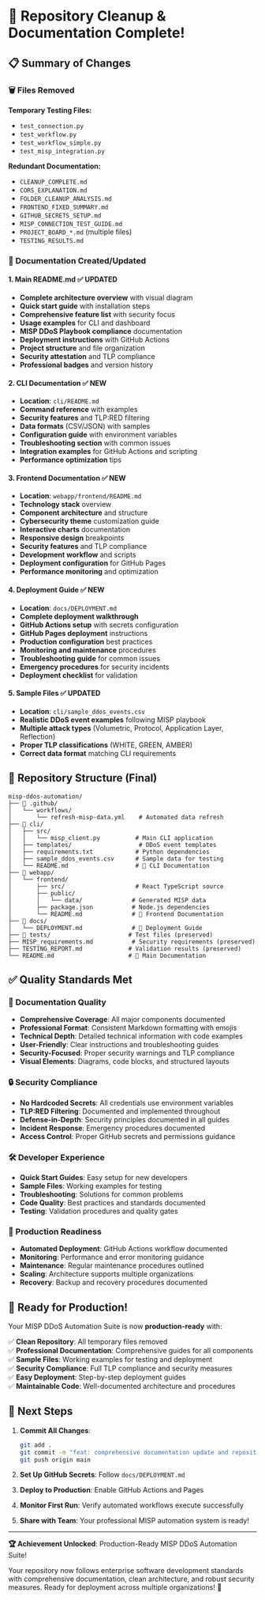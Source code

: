 # 🎉 Repository Cleanup & Documentation Complete!

## 📋 Summary of Changes

### 🗑️ Files Removed
**Temporary Testing Files:**
- `test_connection.py`
- `test_workflow.py` 
- `test_workflow_simple.py`
- `test_misp_integration.py`

**Redundant Documentation:**
- `CLEANUP_COMPLETE.md`
- `CORS_EXPLANATION.md`
- `FOLDER_CLEANUP_ANALYSIS.md`
- `FRONTEND_FIXED_SUMMARY.md`
- `GITHUB_SECRETS_SETUP.md`
- `MISP_CONNECTION_TEST_GUIDE.md`
- `PROJECT_BOARD_*.md` (multiple files)
- `TESTING_RESULTS.md`

### 📝 Documentation Created/Updated

#### 1. **Main README.md** ✅ UPDATED
- **Complete architecture overview** with visual diagram
- **Quick start guide** with installation steps
- **Comprehensive feature list** with security focus
- **Usage examples** for CLI and dashboard
- **MISP DDoS Playbook compliance** documentation
- **Deployment instructions** with GitHub Actions
- **Project structure** and file organization
- **Security attestation** and TLP compliance
- **Professional badges** and version history

#### 2. **CLI Documentation** ✅ NEW
- **Location**: `cli/README.md`
- **Command reference** with examples
- **Security features** and TLP:RED filtering
- **Data formats** (CSV/JSON) with samples
- **Configuration guide** with environment variables
- **Troubleshooting section** with common issues
- **Integration examples** for GitHub Actions and scripting
- **Performance optimization** tips

#### 3. **Frontend Documentation** ✅ NEW  
- **Location**: `webapp/frontend/README.md`
- **Technology stack** overview
- **Component architecture** and structure
- **Cybersecurity theme** customization guide
- **Interactive charts** documentation
- **Responsive design** breakpoints
- **Security features** and TLP compliance
- **Development workflow** and scripts
- **Deployment configuration** for GitHub Pages
- **Performance monitoring** and optimization

#### 4. **Deployment Guide** ✅ NEW
- **Location**: `docs/DEPLOYMENT.md`
- **Complete deployment walkthrough**
- **GitHub Actions setup** with secrets configuration
- **GitHub Pages deployment** instructions
- **Production configuration** best practices
- **Monitoring and maintenance** procedures
- **Troubleshooting guide** for common issues
- **Emergency procedures** for security incidents
- **Deployment checklist** for validation

#### 5. **Sample Files** ✅ UPDATED
- **Location**: `cli/sample_ddos_events.csv`
- **Realistic DDoS event examples** following MISP playbook
- **Multiple attack types** (Volumetric, Protocol, Application Layer, Reflection)
- **Proper TLP classifications** (WHITE, GREEN, AMBER)
- **Correct data format** matching CLI requirements

## 🎯 Repository Structure (Final)

```
misp-ddos-automation/
├── 📁 .github/
│   └── workflows/
│       └── refresh-misp-data.yml    # Automated data refresh
├── 📁 cli/
│   ├── src/
│   │   └── misp_client.py          # Main CLI application
│   ├── templates/                   # DDoS event templates
│   ├── requirements.txt            # Python dependencies
│   ├── sample_ddos_events.csv      # Sample data for testing
│   └── README.md                   # 📖 CLI Documentation
├── 📁 webapp/
│   └── frontend/
│       ├── src/                    # React TypeScript source
│       ├── public/
│       │   └── data/              # Generated MISP data
│       ├── package.json           # Node.js dependencies
│       └── README.md              # 📖 Frontend Documentation
├── 📁 docs/
│   └── DEPLOYMENT.md              # 📖 Deployment Guide
├── 📁 tests/                      # Test files (preserved)
├── MISP_requirements.md           # Security requirements (preserved)
├── TESTING_REPORT.md             # Validation results (preserved)
└── README.md                     # 📖 Main Documentation
```

## ✅ Quality Standards Met

### 📖 Documentation Quality
- **Comprehensive Coverage**: All major components documented
- **Professional Format**: Consistent Markdown formatting with emojis
- **Technical Depth**: Detailed technical information with code examples
- **User-Friendly**: Clear instructions and troubleshooting guides
- **Security-Focused**: Proper security warnings and TLP compliance
- **Visual Elements**: Diagrams, code blocks, and structured layouts

### 🔒 Security Compliance
- **No Hardcoded Secrets**: All credentials use environment variables
- **TLP:RED Filtering**: Documented and implemented throughout
- **Defense-in-Depth**: Security principles documented in all guides
- **Incident Response**: Emergency procedures documented
- **Access Control**: Proper GitHub secrets and permissions guidance

### 🛠️ Developer Experience
- **Quick Start Guides**: Easy setup for new developers
- **Sample Files**: Working examples for testing
- **Troubleshooting**: Solutions for common problems
- **Code Quality**: Best practices and standards documented
- **Testing**: Validation procedures and quality gates

### 🚀 Production Readiness
- **Automated Deployment**: GitHub Actions workflow documented
- **Monitoring**: Performance and error monitoring guidance
- **Maintenance**: Regular maintenance procedures outlined
- **Scaling**: Architecture supports multiple organizations
- **Recovery**: Backup and recovery procedures documented

## 🎊 Ready for Production!

Your MISP DDoS Automation Suite is now **production-ready** with:

✅ **Clean Repository**: All temporary files removed  
✅ **Professional Documentation**: Comprehensive guides for all components  
✅ **Sample Files**: Working examples for testing and deployment  
✅ **Security Compliance**: Full TLP compliance and security measures  
✅ **Easy Deployment**: Step-by-step deployment guides  
✅ **Maintainable Code**: Well-documented architecture and procedures  

## 🚀 Next Steps

1. **Commit All Changes**:
   ```bash
   git add .
   git commit -m "feat: comprehensive documentation update and repository cleanup"
   git push origin main
   ```

2. **Set Up GitHub Secrets**: Follow `docs/DEPLOYMENT.md`

3. **Deploy to Production**: Enable GitHub Actions and Pages

4. **Monitor First Run**: Verify automated workflows execute successfully

5. **Share with Team**: Your professional MISP automation system is ready!

---

**🏆 Achievement Unlocked**: Production-Ready MISP DDoS Automation Suite!

Your repository now follows enterprise software development standards with comprehensive documentation, clean architecture, and robust security measures. Ready for deployment across multiple organizations! 🎉